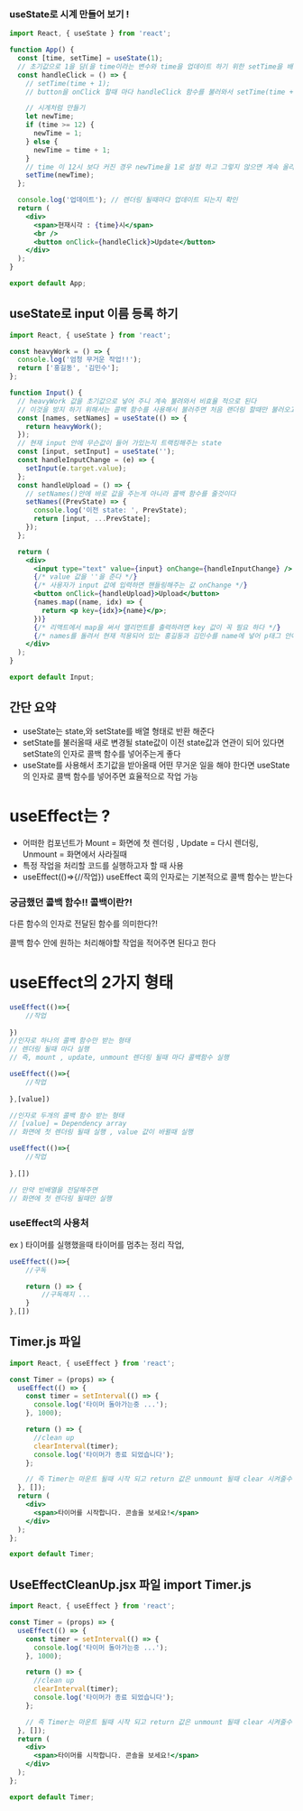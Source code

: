 ### useState로 시계 만들어 보기 !

```jsx
import React, { useState } from 'react';

function App() {
  const [time, setTime] = useState(1);
  // 초기값으로 1을 담(을 time이라는 변수와 time을 업데이트 하기 위한 setTime을 배열 형식으로 반환
  const handleClick = () => {
    // setTime(time + 1);
    // button을 onClick 할때 마다 handleClick 함수를 불러와서 setTime(time + 1)을 시켜준다 -> 무한으로 올라간다

    // 시계처럼 만들기
    let newTime;
    if (time >= 12) {
      newTime = 1;
    } else {
      newTime = time + 1;
    }
    // time 이 12시 보다 커진 경우 newTime을 1로 설정 하고 그렇지 않으면 계속 올라감
    setTime(newTime);
  };

  console.log('업데이트'); // 렌더링 될때마다 업데이트 되는지 확인
  return (
    <div>
      <span>현재시각 : {time}시</span>
      <br />
      <button onClick={handleClick}>Update</button>
    </div>
  );
}

export default App;
```

## useState로 input 이름 등록 하기

```jsx
import React, { useState } from 'react';

const heavyWork = () => {
  console.log('엄청 무거운 작업!!');
  return ['홍길동', '김민수'];
};

function Input() {
  // heavyWork 값을 초기값으로 넣어 주니 계속 불려와서 비효율 적으로 된다
  // 이것을 방지 하기 위해서는 콜백 함수를 사용해서 불러주면 처음 랜더링 할때만 불러오고 다른 작업시에는 불러오지 않는다
  const [names, setNames] = useState(() => {
    return heavyWork();
  });
  // 현재 input 안에 무슨값이 들어 가있는지 트랙킹해주는 state
  const [input, setInput] = useState('');
  const handleInputChange = (e) => {
    setInput(e.target.value);
  };
  const handleUpload = () => {
    // setNames()안에 바로 값을 주는게 아니라 콜백 함수를 줄것이다
    setNames((PrevState) => {
      console.log('이전 state: ', PrevState);
      return [input, ...PrevState];
    });
  };

  return (
    <div>
      <input type="text" value={input} onChange={handleInputChange} />
      {/* value 값을 ''을 준다 */}
      {/* 사용자가 input 값에 입력하면 핸들링해주는 값 onChange */}
      <button onClick={handleUpload}>Upload</button>
      {names.map((name, idx) => {
        return <p key={idx}>{name}</p>;
      })}
      {/* 리액트에서 map을 써서 앨리먼트를 출력하려면 key 값이 꼭 필요 하다 */}
      {/* names를 돌려서 현재 적용되어 있는 홍길동과 김민수를 name에 넣어 p태그 안에 넣어 준다 */}
    </div>
  );
}

export default Input;
```

## 간단 요약

- useState는 state,와 setState를 배열 형태로 반환 해준다
- setState를 불러올때 새로 변경될  state값이 이전 state값과 연관이 되어 있다면 setState의 인자로 콜백 함수를 넣어주는게 좋다
- useState를 사용해서 초기값을 받아올때 어떤 무거운 일을 해야 한다면 useState의 인자로 콜백 함수를 넣어주면 효율적으로 작업 가능




# useEffect는 ?

- 어떠한 컴포넌트가 Mount = 화면에 첫 렌더링 , Update = 다시 렌더링, Unmount = 화면에서 사라질때
- 특정 작업을 처리할 코드를 실행하고자 할 때 사용
- useEffect(()⇒{//작업}) useEffect 훅의 인자로는 기본적으로 콜백 함수는 받는다

### 궁금했던 콜백 함수!! 콜백이란?!

다른 함수의 인자로 전달된 함수를 의미한다?!

콜백 함수 안에 원하는 처리해야할 작업을 적어주면 된다고 한다

# useEffect의 2가지 형태

```jsx
useEffect(()=>{
	//작업
	
})
//인자로 하나의 콜백 함수만 받는 형태
// 렌더링 될때 마다 실행 
// 즉, mount , update, unmount 렌더링 될때 마다 콜백함수 실행
```

```jsx
useEffect(()=>{
	//작업
		
},[value])

//인자로 두개의 콜백 함수 받는 형태
// [value] = Dependency array
// 화면에 첫 렌더링 될때 실행 , value 값이 바뀔때 실행 

useEffect(()=>{
	//작업
		
},[])

// 만약 빈배열을 전달해주면
// 화면에 첫 렌더링 될때만 실행
```

### useEffect의 사용처

ex ) 타이머를 실행했을때 타이머를 멈추는 정리 작업, 

```jsx
useEffect(()=>{
	//구독 

	return () => {
		//구독해지 ...
	}
},[])
```

## Timer.js 파일

```jsx
import React, { useEffect } from 'react';

const Timer = (props) => {
  useEffect(() => {
    const timer = setInterval(() => {
      console.log('타이머 돌아가는중 ...');
    }, 1000);

    return () => {
      //clean up
      clearInterval(timer);
      console.log('타이머가 종료 되었습니다');
    };

    // 즉 Timer는 마운트 될때 시작 되고 return 값은 unmount 될때 clear 시켜줄수 있다
  }, []);
  return (
    <div>
      <span>타이머를 시작합니다. 콘솔을 보세요!</span>
    </div>
  );
};

export default Timer;
```

## UseEffectCleanUp.jsx 파일 import Timer.js

```jsx
import React, { useEffect } from 'react';

const Timer = (props) => {
  useEffect(() => {
    const timer = setInterval(() => {
      console.log('타이머 돌아가는중 ...');
    }, 1000);

    return () => {
      //clean up
      clearInterval(timer);
      console.log('타이머가 종료 되었습니다');
    };

    // 즉 Timer는 마운트 될때 시작 되고 return 값은 unmount 될때 clear 시켜줄수 있다
  }, []);
  return (
    <div>
      <span>타이머를 시작합니다. 콘솔을 보세요!</span>
    </div>
  );
};

export default Timer;
```
